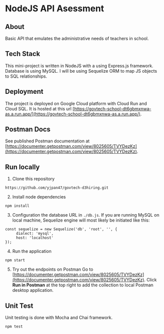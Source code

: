 # NodeJS API Asessment

## About 
Basic API that emulates the administrative needs of teachers in school.

## Tech Stack
This mini-project is written in NodeJS with a using Express.js framework.  
Database is using MySQL. I will be using Sequelize ORM to map JS objects to SQL relationships.  

## Deployment
The project is deployed on Google Cloud platform with Cloud Run and Cloud SQL. It is hosted at this url [https://govtech-school-dt6gbmxnwa-as.a.run.app/](https://govtech-school-dt6gbmxnwa-as.a.run.app/).

## Postman Docs
See published Postman documentation at [https://documenter.getpostman.com/view/8025605/TVYDezKz](https://documenter.getpostman.com/view/8025605/TVYDezKz). 

## Run locally
1. Clone this repository
```
https://github.com/yjpan47/govtech-d3hiring.git
```

2. Install node dependencies
```
npm install
```

3. Configuration the database URL in `./db.js`. If you are running MySQL on local machine, Sequelize engine will most likely be initiated like this:
```
const sequelize = new Sequelize('db', 'root', '', {
     dialect: 'mysql',
     host: 'localhost'
});
```

4. Run the application
```
npm start
```

5. Try out the endpoints on Postman 
Go to [https://documenter.getpostman.com/view/8025605/TVYDezKz](https://documenter.getpostman.com/view/8025605/TVYDezKz). Click **Run in Postman** at the top right to add the collection to local Postman desktop application.

## Unit Test
Unit testing is done with Mocha and Chai framework.
```
npm test
```
